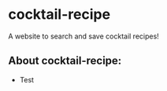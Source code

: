 # cocktail-recipe

A website to search and save cocktail recipes!

## About cocktail-recipe:

* Test


